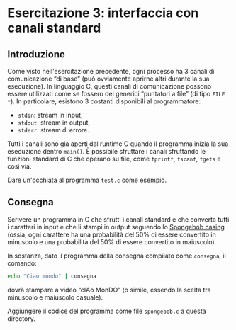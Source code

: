 # Esercitazione 3: interfaccia con canali standard

## Introduzione

Come visto nell'esercitazione precedente, ogni processo ha 3 canali di comunicazione “di base” (può ovviamente aprirne altri durante la sua esecuzione).
In linguaggio&nbsp;C, questi canali di comunicazione possono essere utilizzati come se fossero dei generici “puntatori a file” (di tipo `FILE *`).
In particolare, esistono 3&nbsp;costanti disponibili al programmatore:

* `stdin`: stream in input,
* `stdout`: stream in output,
* `stderr`: stream di errore.

Tutti i canali sono già aperti dal runtime&nbsp;C quando il programma inizia la sua esecuzione dentro `main()`.
È possibile sfruttare i canali sfruttando le funzioni standard di C che operano su file, come `fprintf`, `fscanf`, `fgets` e così via.

Dare un'occhiata al programma `test.c` come esempio.

## Consegna

Scrivere un programma in C che sfrutti i canali standard e che converta tutti i caratteri in input e che li stampi in output seguendo lo [Spongebob casing](https://lingojam.com/sPoNgEbobMoCkINgtexTgenEratoR) (ossia, ogni carattere ha una probabilità del&nbsp;50% di essere convertito in minuscolo e una probabilità del&nbsp;50% di essere convertito in maiuscolo).

In sostanza, dato il programma della consegna compilato come `consegna`, il comando:

```bash
echo "Ciao mondo" | consegna
```

dovrà stampare a video “cIAo MonDO” (o simile, essendo la scelta tra minuscolo e maiuscolo casuale).

Aggiungere il codice del programma come file `spongebob.c` a questa directory.
